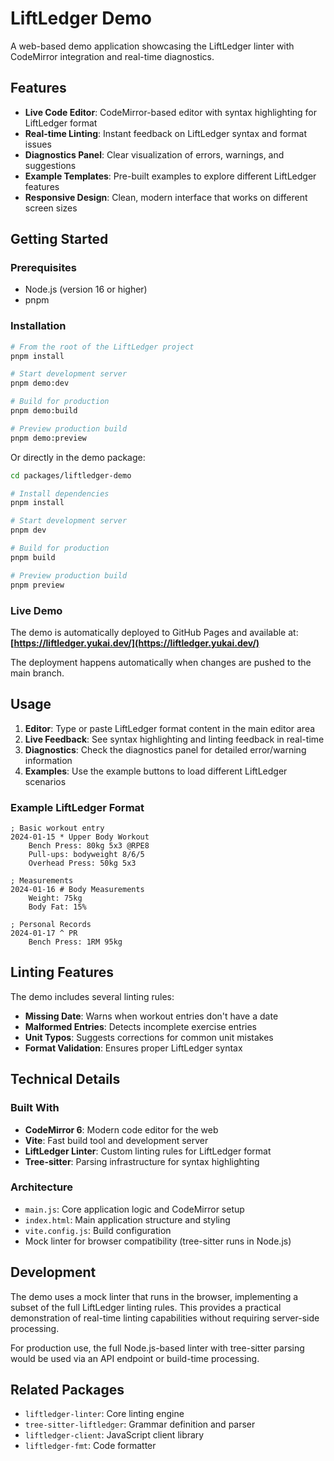 # LiftLedger Demo

A web-based demo application showcasing the LiftLedger linter with CodeMirror integration and real-time diagnostics.

## Features

- **Live Code Editor**: CodeMirror-based editor with syntax highlighting for LiftLedger format
- **Real-time Linting**: Instant feedback on LiftLedger syntax and format issues
- **Diagnostics Panel**: Clear visualization of errors, warnings, and suggestions
- **Example Templates**: Pre-built examples to explore different LiftLedger features
- **Responsive Design**: Clean, modern interface that works on different screen sizes

## Getting Started

### Prerequisites

- Node.js (version 16 or higher)
- pnpm

### Installation

```bash
# From the root of the LiftLedger project
pnpm install

# Start development server
pnpm demo:dev

# Build for production
pnpm demo:build

# Preview production build
pnpm demo:preview
```

Or directly in the demo package:

```bash
cd packages/liftledger-demo

# Install dependencies
pnpm install

# Start development server
pnpm dev

# Build for production
pnpm build

# Preview production build
pnpm preview
```

### Live Demo

The demo is automatically deployed to GitHub Pages and available at:
**[https://liftledger.yukai.dev/](https://liftledger.yukai.dev/)**

The deployment happens automatically when changes are pushed to the main branch.

## Usage

1. **Editor**: Type or paste LiftLedger format content in the main editor area
2. **Live Feedback**: See syntax highlighting and linting feedback in real-time
3. **Diagnostics**: Check the diagnostics panel for detailed error/warning information
4. **Examples**: Use the example buttons to load different LiftLedger scenarios

### Example LiftLedger Format

```liftledger
; Basic workout entry
2024-01-15 * Upper Body Workout
    Bench Press: 80kg 5x3 @RPE8
    Pull-ups: bodyweight 8/6/5
    Overhead Press: 50kg 5x3

; Measurements
2024-01-16 # Body Measurements
    Weight: 75kg
    Body Fat: 15%

; Personal Records
2024-01-17 ^ PR
    Bench Press: 1RM 95kg
```

## Linting Features

The demo includes several linting rules:

- **Missing Date**: Warns when workout entries don't have a date
- **Malformed Entries**: Detects incomplete exercise entries
- **Unit Typos**: Suggests corrections for common unit mistakes
- **Format Validation**: Ensures proper LiftLedger syntax

## Technical Details

### Built With

- **CodeMirror 6**: Modern code editor for the web
- **Vite**: Fast build tool and development server
- **LiftLedger Linter**: Custom linting rules for LiftLedger format
- **Tree-sitter**: Parsing infrastructure for syntax highlighting

### Architecture

- `main.js`: Core application logic and CodeMirror setup
- `index.html`: Main application structure and styling
- `vite.config.js`: Build configuration
- Mock linter for browser compatibility (tree-sitter runs in Node.js)

## Development

The demo uses a mock linter that runs in the browser, implementing a subset of the full LiftLedger linting rules. This provides a practical demonstration of real-time linting capabilities without requiring server-side processing.

For production use, the full Node.js-based linter with tree-sitter parsing would be used via an API endpoint or build-time processing.

## Related Packages

- `liftledger-linter`: Core linting engine
- `tree-sitter-liftledger`: Grammar definition and parser
- `liftledger-client`: JavaScript client library
- `liftledger-fmt`: Code formatter
